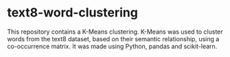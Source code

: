 # text8-word-clustering
This repository contains a K-Means clustering. K-Means was used to cluster words from the text8 dataset, based on their semantic relationship, using a co-occurrence matrix. It was made using Python, pandas and scikit-learn.

